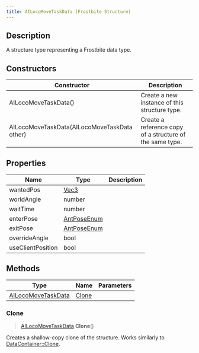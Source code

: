 ```yaml
---
title: AILocoMoveTaskData (Frostbite Structure)
---
```

## Description

A structure type representing a Frostbite data type.

## Constructors

| Constructor                                  | Description                                              |
| -------------------------------------------- | -------------------------------------------------------- |
| AILocoMoveTaskData()                         | Create a new instance of this structure type.            |
| AILocoMoveTaskData(AILocoMoveTaskData other) | Create a reference copy of a structure of the same type. |

## Properties

| Name              | Type                              | Description |
| ----------------- | --------------------------------- | ----------- |
| wantedPos         | [Vec3](/vext/ref/cls/shr/Vec3) |             |
| worldAngle        | number                            |             |
| waitTime          | number                            |             |
| enterPose         | [AntPoseEnum](AntPoseEnum)        |             |
| exitPose          | [AntPoseEnum](AntPoseEnum)        |             |
| overrideAngle     | bool                              |             |
| useClientPosition | bool                              |             |

## Methods

| Type                                     | Name            | Parameters |
| ---------------------------------------- | --------------- | ---------- |
| [AILocoMoveTaskData](AILocoMoveTaskData) | [Clone](#clone) |            |

### Clone

> [AILocoMoveTaskData](AILocoMoveTaskData) **Clone**()

Creates a shallow-copy clone of the structure. Works similarly to [DataContainer::Clone](/vext/ref/cls/shr/datacontainer#clone).
